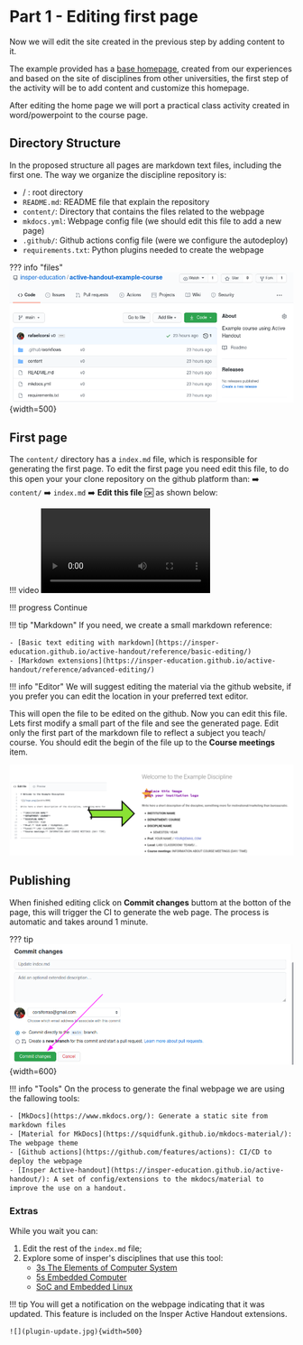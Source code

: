 # Part 1 - Editing first page

Now we will edit the site created in the previous step by adding content to it.

The example provided has a [base homepage](https://insper-education.github.io/active-handout-example-course/), created from our experiences and based on the site of disciplines from other universities, the first step of the activity will be to add content and customize this homepage.

After editing the home page we will port a practical class activity created in word/powerpoint to the course page. 

## Directory Structure

In the proposed structure all pages are markdown text files, including the first one. The way we organize the discipline repository is:

- / : root directory
- `README.md`: README file that explain the repository
- `content/`: Directory that contains the files related to the webpage
- `mkdocs.yml`: Webpage config file (we should edit this file to add a new page)
- `.github/`: Github actions config file (were we configure the autodeploy)
- `requirements.txt`: Python plugins needed to create the webpage

??? info "files"
    ![](files.png){width=500}

## First page 

The `content/` directory has a `index.md` file, which is responsible for generating the first page. To edit the first page you need edit this file, to do this open your your clone repository on the github platform than: :arrow_right: `content/` :arrow_right: `index.md` :arrow_right: **Edit this file** :ok: as shown below:

!!! video
    ![](editing.mp4)

!!! progress
    Continue

!!! tip "Markdown"
    If you need, we create a small markdown reference:
    
    - [Basic text editing with markdown](https://insper-education.github.io/active-handout/reference/basic-editing/)
    - [Markdown extensions](https://insper-education.github.io/active-handout/reference/advanced-editing/)

!!! info "Editor"
    We will suggest editing the material via the github website, if you prefer you can edit the location in your preferred text editor.

This will open the file to be edited on the github. Now you can edit this file. Lets first modify a small part of the file and see the generated page.
Edit only the first part of the markdown file to reflect a subject you teach/ course. You should edit the begin of the file up to the **Course meetings** item.

![](md2web.png)

## Publishing 

When finished editing click on **Commit changes** buttom at the botton of the page, this will trigger the CI to generate the web page.
The process is automatic and takes around 1 minute.

??? tip
    ![](commit.png){width=600}

!!! info "Tools"
    On the process to generate the final webpage we are using the fallowing tools:
    
    - [MkDocs](https://www.mkdocs.org/): Generate a static site from markdown files
    - [Material for MkDocs](https://squidfunk.github.io/mkdocs-material/): The webpage theme 
    - [Github actions](https://github.com/features/actions): CI/CD to deploy the webpage
    - [Insper Active-handout](https://insper-education.github.io/active-handout/): A set of config/extensions to the mkdocs/material to improve the use on a handout.
    
### Extras

While you wait you can:

1. Edit the rest of the `index.md` file;
1. Explore some of insper's disciplines that use this tool:
    - [3s The Elements of Computer System](https://insper.github.io/Z01.1/)
    - [5s Embedded Computer](https://insper.github.io/ComputacaoEmbarcada/)
    - [SoC and Embedded Linux](https://insper.github.io/Embarcados-Avancados/)

!!! tip
    You will get a notification on the webpage indicating that it was updated. This feature is included on the Insper Active Handout extensions.
    
    ![](plugin-update.jpg){width=500}
